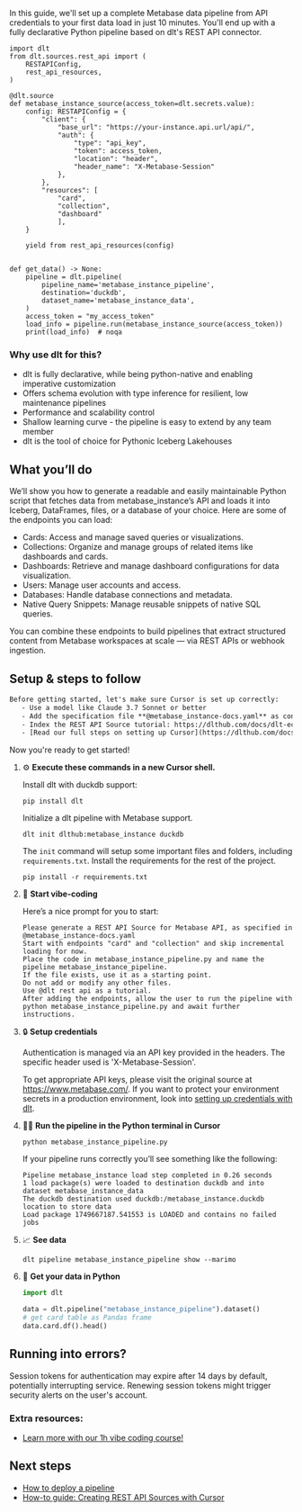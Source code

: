 In this guide, we'll set up a complete Metabase data pipeline from API credentials to your first data load in just 10 minutes. You'll end up with a fully declarative Python pipeline based on dlt's REST API connector.

```python-outcome
import dlt
from dlt.sources.rest_api import (
    RESTAPIConfig,
    rest_api_resources,
)

@dlt.source
def metabase_instance_source(access_token=dlt.secrets.value):
    config: RESTAPIConfig = {
        "client": {
            "base_url": "https://your-instance.api.url/api/",
            "auth": {
                "type": "api_key",
                "token": access_token,
                "location": "header",
                "header_name": "X-Metabase-Session"
            },
        },
        "resources": [
            "card",
            "collection",
            "dashboard"
            ],
    }

    yield from rest_api_resources(config)


def get_data() -> None:
    pipeline = dlt.pipeline(
        pipeline_name='metabase_instance_pipeline',
        destination='duckdb',
        dataset_name='metabase_instance_data', 
    )
    access_token = "my_access_token"
    load_info = pipeline.run(metabase_instance_source(access_token))
    print(load_info)  # noqa
```

### Why use dlt for this?

- dlt is fully declarative, while being python-native and enabling imperative customization
- Offers schema evolution with type inference for resilient, low maintenance pipelines
- Performance and scalability control
- Shallow learning curve - the pipeline is easy to extend by any team member
- dlt is the tool of choice for Pythonic Iceberg Lakehouses

## What you’ll do

We’ll show you how to generate a readable and easily maintainable Python script that fetches data from metabase_instance’s API and loads it into Iceberg, DataFrames, files, or a database of your choice. Here are some of the endpoints you can load:

- Cards: Access and manage saved queries or visualizations.
- Collections: Organize and manage groups of related items like dashboards and cards.
- Dashboards: Retrieve and manage dashboard configurations for data visualization.
- Users: Manage user accounts and access.
- Databases: Handle database connections and metadata.
- Native Query Snippets: Manage reusable snippets of native SQL queries.

You can combine these endpoints to build pipelines that extract structured content from Metabase workspaces at scale — via REST APIs or webhook ingestion.

## Setup & steps to follow

```default
Before getting started, let's make sure Cursor is set up correctly:
   - Use a model like Claude 3.7 Sonnet or better
   - Add the specification file **@metabase_instance-docs.yaml** as context
   - Index the REST API Source tutorial: https://dlthub.com/docs/dlt-ecosystem/verified-sources/rest_api/ and add it to context as **@dlt rest api**
   - [Read our full steps on setting up Cursor](https://dlthub.com/docs/dlt-ecosystem/llm-tooling/cursor-restapi#23-configuring-cursor-with-documentation)
```

Now you're ready to get started! 

1. ⚙️ **Execute these commands in a new Cursor shell.**
    
    Install dlt with duckdb support:
    ```shell
    pip install dlt
    ```

    Initialize a dlt pipeline with Metabase support.
    ```shell
    dlt init dlthub:metabase_instance duckdb
    ```

    The `init` command will setup some important files and folders, including `requirements.txt`. Install the requirements for the rest of the project.
    ```shell
    pip install -r requirements.txt
    ```
    
2. 🤠 **Start vibe-coding**
    
    Here’s a nice prompt for you to start: 
    
    ```prompt
    Please generate a REST API Source for Metabase API, as specified in @metabase_instance-docs.yaml 
    Start with endpoints "card" and "collection" and skip incremental loading for now. 
    Place the code in metabase_instance_pipeline.py and name the pipeline metabase_instance_pipeline. 
    If the file exists, use it as a starting point. 
    Do not add or modify any other files. 
    Use @dlt rest api as a tutorial. 
    After adding the endpoints, allow the user to run the pipeline with python metabase_instance_pipeline.py and await further instructions.
    ```

    
3. 🔒 **Setup credentials** 
    
    Authentication is managed via an API key provided in the headers. The specific header used is 'X-Metabase-Session'.
    
    To get appropriate API keys, please visit the original source at https://www.metabase.com/.
    If you want to protect your environment secrets in a production environment, look into [setting up credentials with dlt](https://dlthub.com/docs/walkthroughs/add_credentials).
    
4. 🏃‍♀️ **Run the pipeline in the Python terminal in Cursor**
    
    ```shell
    python metabase_instance_pipeline.py
    ```
    
    If your pipeline runs correctly you’ll see something like the following:
    
    ```shell
    Pipeline metabase_instance load step completed in 0.26 seconds
    1 load package(s) were loaded to destination duckdb and into dataset metabase_instance_data
    The duckdb destination used duckdb:/metabase_instance.duckdb location to store data
    Load package 1749667187.541553 is LOADED and contains no failed jobs
    ```
    
5. 📈 **See data**
    
    ```shell
    dlt pipeline metabase_instance_pipeline show --marimo
    ```
    
6. 🐍 **Get your data in Python**
    
    ```python
    import dlt

   data = dlt.pipeline("metabase_instance_pipeline").dataset()
   # get card table as Pandas frame
   data.card.df().head()
    ```

## Running into errors?

Session tokens for authentication may expire after 14 days by default, potentially interrupting service. Renewing session tokens might trigger security alerts on the user's account.

### Extra resources:

- [Learn more with our 1h vibe coding course!](https://www.youtube.com/watch?v=GGid70rnJuM)

## Next steps

- [How to deploy a pipeline](https://dlthub.com/docs/walkthroughs/deploy-a-pipeline)
- [How-to guide: Creating REST API Sources with Cursor](https://dlthub.com/docs/dlt-ecosystem/llm-tooling/cursor-restapi)